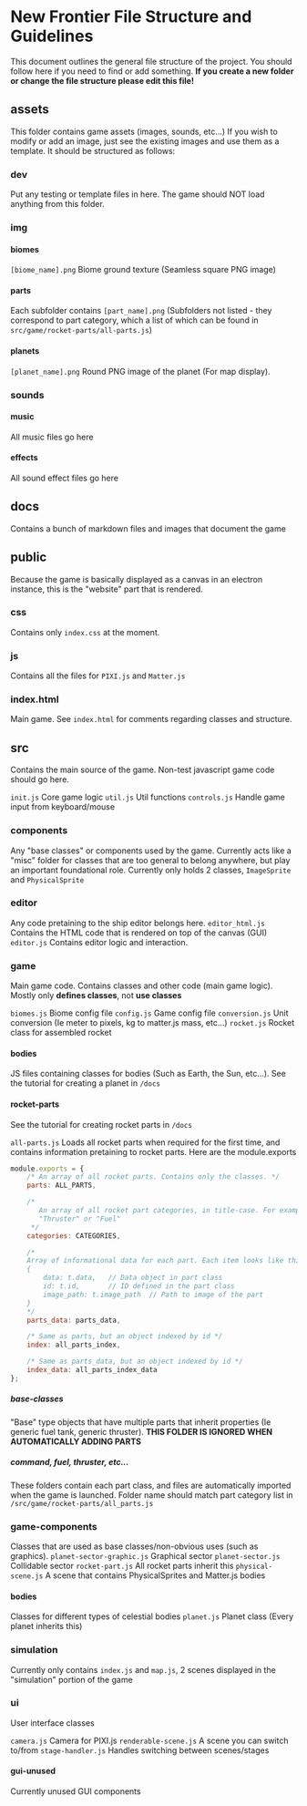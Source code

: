 # New Frontier File Structure and Guidelines
This document outlines the general file structure of the project. You should follow here if you need to find or add something. **If you create a new folder or change the file structure please edit this file!**

## assets

This folder contains game assets (images, sounds, etc...) If you wish to modify or add an image, just see the existing images and use them as a template. It should be structured as follows:

### dev
Put any testing or template files in here. The game should NOT load anything from this folder.

### img
#### biomes
`[biome_name].png`    Biome ground texture (Seamless square PNG image)
#### parts    
Each subfolder contains `[part_name].png`
(Subfolders not listed - they correspond to part category, which a list of which can be found in `src/game/rocket-parts/all-parts.js`)

#### planets
`[planet_name].png`   Round PNG image of the planet (For map display).

### sounds
#### music
All music files go here

#### effects
All sound effect files go here

## docs

Contains a bunch of markdown files and images that document the game

## public

Because the game is basically displayed as a canvas in an electron instance, this is the "website" part that is rendered.

### css
Contains only `index.css` at the moment.

### js
Contains all the files for `PIXI.js` and `Matter.js`

### index.html
Main game. See `index.html` for comments regarding classes and structure.

## src

Contains the main source of the game. Non-test javascript game code should go here.

`init.js` Core game logic
`util.js` Util functions
`controls.js` Handle game input from keyboard/mouse

### components
Any "base classes" or components used by the game. Currently acts like a "misc" folder for classes that are too general to belong anywhere, but play an important foundational role. Currently only holds 2 classes, `ImageSprite` and `PhysicalSprite`

### editor
Any code pretaining to the ship editor belongs here.
`editor_html.js` Contains the HTML code that is rendered on top of the canvas (GUI)
`editor.js` Contains editor logic and interaction.

### game
Main game code. Contains classes and other code (main game logic). Mostly only **defines classes**, not **use classes**

`biomes.js` Biome config file
`config.js` Game config file
`conversion.js`  Unit conversion (Ie meter to pixels, kg to matter.js mass, etc...)
`rocket.js`  Rocket class for assembled rocket

#### bodies
JS files containing classes for bodies (Such as Earth, the Sun, etc...). See the tutorial for creating a planet in `/docs`

#### rocket-parts
See the tutorial for creating rocket parts in `/docs`

`all-parts.js` Loads all rocket parts when required for the first time, and contains information pretaining to rocket parts. Here are the module.exports

```javascript
module.exports = {
    /* An array of all rocket parts. Contains only the classes. */
    parts: ALL_PARTS,  

    /*
       An array of all rocket part categories, in title-case. For example,
       "Thruster" or "Fuel"
     */
    categories: CATEGORIES,

    /*
    Array of informational data for each part. Each item looks like this:
    {
        data: t.data,   // Data object in part class
        id: t.id,       // ID defined in the part class
        image_path: t.image_path  // Path to image of the part
    }
    */
    parts_data: parts_data,

    /* Same as parts, but an object indexed by id */
    index: all_parts_index,

    /* Same as parts_data, but an object indexed by id */
    index_data: all_parts_index_data
};
```

##### base-classes
"Base" type objects that have multiple parts that inherit properties (Ie generic fuel tank, generic thruster). **THIS FOLDER IS IGNORED WHEN AUTOMATICALLY ADDING PARTS**

##### command, fuel, thruster, etc...
These folders contain each part class, and files are automatically imported when the game is launched. Folder name should match part category list in `/src/game/rocket-parts/all_parts.js`


### game-components
Classes that are used as base classes/non-obvious uses (such as graphics).
`planet-sector-graphic.js` Graphical sector
`planet-sector.js` Collidable sector
`rocket-part.js` All rocket parts inherit this
`physical-scene.js` A scene that contains PhysicalSprites and Matter.js bodies

#### bodies
Classes for different types of celestial bodies
`planet.js`  Planet class (Every planet inherits this)


### simulation
Currently only contains `index.js` and `map.js`, 2 scenes displayed in the "simulation" portion of the game


### ui
User interface classes

`camera.js` Camera for PIXI.js
`renderable-scene.js` A scene you can switch to/from
`stage-handler.js`  Handles switching between scenes/stages

#### gui-unused
Currently unused GUI components
